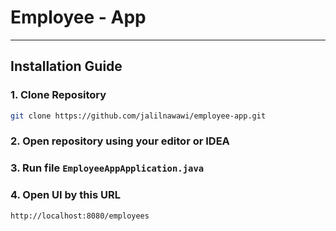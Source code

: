 # Employee - App

---
## Installation Guide

### 1. Clone Repository
```bash
git clone https://github.com/jalilnawawi/employee-app.git
```
### 2. Open repository using your editor or IDEA
### 3. Run file `EmployeeAppApplication.java`
### 4. Open UI by this URL 
```bash
http://localhost:8080/employees
```
